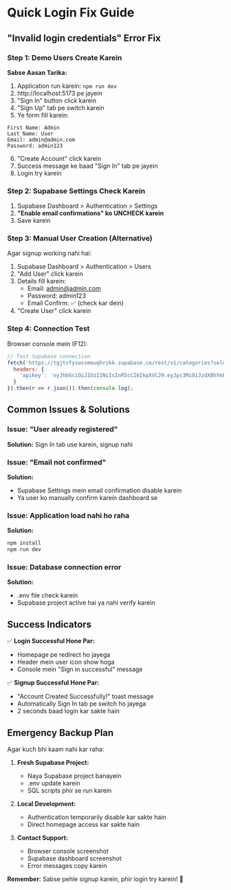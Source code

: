 # Quick Login Fix Guide

## "Invalid login credentials" Error Fix

### Step 1: Demo Users Create Karein

**Sabse Aasan Tarika:**
1. Application run karein: `npm run dev`
2. http://localhost:5173 pe jayein
3. "Sign In" button click karein
4. "Sign Up" tab pe switch karein
5. Ye form fill karein:

```
First Name: Admin
Last Name: User
Email: admin@admin.com
Password: admin123
```

6. "Create Account" click karein
7. Success message ke baad "Sign In" tab pe jayein
8. Login try karein

### Step 2: Supabase Settings Check Karein

1. Supabase Dashboard > Authentication > Settings
2. **"Enable email confirmations" ko UNCHECK karein**
3. Save karein

### Step 3: Manual User Creation (Alternative)

Agar signup working nahi hai:

1. Supabase Dashboard > Authentication > Users
2. "Add User" click karein
3. Details fill karein:
   - Email: admin@admin.com
   - Password: admin123
   - Email Confirm: ✅ (check kar dein)
4. "Create User" click karein

### Step 4: Connection Test

Browser console mein (F12):
```javascript
// Test Supabase connection
fetch('https://tgjtvfyswssmouqhrzkk.supabase.co/rest/v1/categories?select=count', {
  headers: {
    'apikey': 'eyJhbGciOiJIUzI1NiIsInR5cCI6IkpXVCJ9.eyJpc3MiOiJzdXBhYmFzZSIsInJlZiI6InRnanR2Znlzd3NzbW91cWhyemtrIiwicm9sZSI6ImFub24iLCJpYXQiOjE3NTczNjA0OTEsImV4cCI6MjA3MjkzNjQ5MX0.ucs6aKdD1rlX2K-jri7HB8Ey2jMeBOkVtHAwLPUYz68'
  }
}).then(r => r.json()).then(console.log);
```

## Common Issues & Solutions

### Issue: "User already registered"
**Solution:** Sign In tab use karein, signup nahi

### Issue: "Email not confirmed" 
**Solution:** 
- Supabase Settings mein email confirmation disable karein
- Ya user ko manually confirm karein dashboard se

### Issue: Application load nahi ho raha
**Solution:**
```bash
npm install
npm run dev
```

### Issue: Database connection error
**Solution:**
- .env file check karein
- Supabase project active hai ya nahi verify karein

## Success Indicators

✅ **Login Successful Hone Par:**
- Homepage pe redirect ho jayega
- Header mein user icon show hoga
- Console mein "Sign in successful" message

✅ **Signup Successful Hone Par:**
- "Account Created Successfully!" toast message
- Automatically Sign In tab pe switch ho jayega
- 2 seconds baad login kar sakte hain

## Emergency Backup Plan

Agar kuch bhi kaam nahi kar raha:

1. **Fresh Supabase Project:**
   - Naya Supabase project banayein
   - .env update karein
   - SQL scripts phir se run karein

2. **Local Development:**
   - Authentication temporarily disable kar sakte hain
   - Direct homepage access kar sakte hain

3. **Contact Support:**
   - Browser console screenshot
   - Supabase dashboard screenshot
   - Error messages copy karein

**Remember:** Sabse pehle signup karein, phir login try karein! 🚀